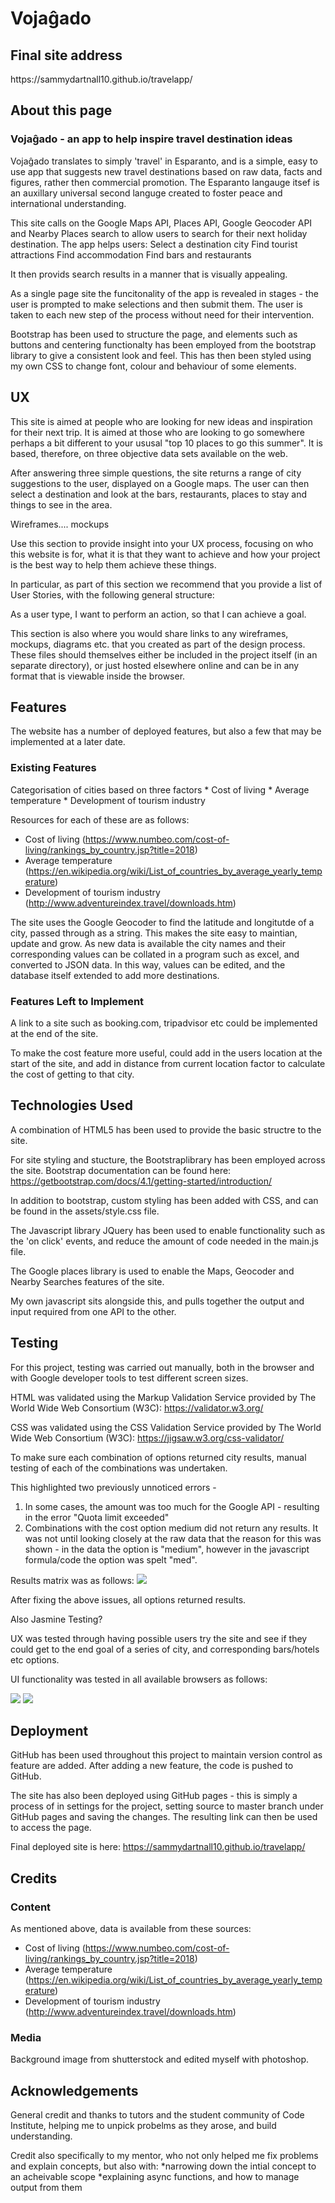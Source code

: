 <h1>Vojaĝado</h1>

<h2>Final site address</h2>
https://sammydartnall10.github.io/travelapp/

<h2>About this page</h2>
<h3>Vojaĝado - an app to help inspire travel destination ideas</h3>

Vojaĝado translates to simply 'travel' in Esparanto, and is a simple, easy to use app that suggests new travel destinations based on raw data, facts and figures, rather then commercial promotion.
The Esparanto langauge itsef is an auxillary universal second languge created to foster peace and international understanding.  

This site calls on the Google Maps API, Places API, Google Geocoder API and Nearby Places search to allow users to search for their next holiday destination. The app helps users:
Select a destination city
Find tourist attractions
Find accommodation
Find bars and restaurants

It then provids search results in a manner that is visually appealing.

As a single page site the funcitonality of the app is revealed in stages - the user is prompted to make selections and then submit them. The user is taken to each new step of the process without need for their intervention.  

Bootstrap has been used to structure the page, and elements such as buttons and centering functionalty has been employed from the bootstrap library to give a consistent look and feel. 
This has then been styled using my own CSS to change font, colour and behaviour of some elements. 

<h2>UX</h2>
This site is aimed at people who are looking for new ideas and inspiration for their next trip. 
It is aimed at those who are looking to go somewhere perhaps a bit different to your ususal "top 10 places to go this summer". It is based,
therefore, on three objective data sets available on the web. 

After answering three simple questions, the site returns a range of city suggestions to the user, displayed on a Google maps. 
The user can then select a destination and look at the bars, restaurants, places to stay and things to see in the area. 

Wireframes.... mockups 

Use this section to provide insight into your UX process, focusing on who this website is for, what it is that 
they want to achieve and how your project is the best way to help them achieve these things.

In particular, as part of this section we recommend that you provide a list of User Stories, with the following general structure:

As a user type, I want to perform an action, so that I can achieve a goal.

This section is also where you would share links to any wireframes, mockups, diagrams etc. 
that you created as part of the design process. These files should themselves either be included in the project itself 
(in an separate directory), or just hosted elsewhere online and can be in any format that is viewable inside the browser. 



<h2>Features</h2>
The website has a number of deployed features, but also a few that may be implemented at a later date. 

<h3>Existing Features</h3>
 Categorisation of cities based on three factors 
* Cost of living 
* Average temperature 
* Development of tourism industry

Resources for each of these are as follows: 
* Cost of living (https://www.numbeo.com/cost-of-living/rankings_by_country.jsp?title=2018)
* Average temperature (https://en.wikipedia.org/wiki/List_of_countries_by_average_yearly_temperature)
* Development of tourism industry (http://www.adventureindex.travel/downloads.htm)

The site uses the Google Geocoder to find the latitude and longitutde of a city, passed through as a string. 
This makes the site easy to maintian, update and grow. As new data is available the city names and their corresponding 
values can be collated in a program such as excel, and converted to JSON data. 
In this way, values can be edited, and the database itself extended to add more destinations.

<h3>Features Left to Implement</h3>

A link to a site such as booking.com, tripadvisor etc could be implemented at the end of the site. 

To make the cost feature more useful, could add in the users location at the start of the site, and add in
distance from current location factor to calculate the cost of getting to that city. 

<h2>Technologies Used</h2>

A combination of HTML5 has been used to provide the basic structre to the site.

For site styling and stucture, the Bootstraplibrary has been employed across the site. 
Bootstrap documentation can be found here: https://getbootstrap.com/docs/4.1/getting-started/introduction/

In addition to bootstrap, custom styling has been added with CSS, and can be found in the assets/style.css file. 

The Javascript library JQuery has been used to enable functionality such as the 'on click' events, and 
reduce the amount of code needed in the main.js file.

The Google places library is used to enable the Maps, Geocoder and Nearby Searches features of the site. 

My own javascript sits alongside this, and pulls together the output and input required from one API to the other.

<h2>Testing </h2>

For this project, testing was carried out manually, both in the browser and with Google developer tools to test different screen sizes.

HTML was validated using the Markup Validation Service provided by The World Wide Web Consortium (W3C): https://validator.w3.org/

CSS was validated using the CSS Validation Service provided by The World Wide Web Consortium (W3C): https://jigsaw.w3.org/css-validator/

To make sure each combination of options returned city results, manual testing of each of the combinations was undertaken. 

This highlighted two previously unnoticed errors -
1. In some cases, the amount was too much for the Google API - resulting in the error "Quota limit exceeded"
2. Combinations with the cost option medium did not return any results. It was not until looking closely at the raw data that the reason for this was shown - in the data the option is "medium", however in the javascript formula/code the option was spelt "med". 

Results matrix was as follows: 
<img src="assets/readme/options-results.png">

After fixing the above issues, all options returned results. 

Also Jasmine Testing? 

UX was tested through having possible users try the site and 
see if they could get to the end goal of a series of city, and corresponding bars/hotels etc options.

UI functionality was tested in all available browsers as follows: 

<img src="assets/readme/elements-check.png">
<img src="assets/readme/layout-check.png">


<h2>Deployment</h2>
GitHub has been used throughout this project to maintain version control as feature are added. After adding a new feature, the code is pushed to GitHub. 

The site has also been deployed using GitHub pages - this is simply a process of in settings for the project, setting source to master branch under GitHub pages and saving the changes. The resulting link can then be used to access the page. 

Final deployed site is here: https://sammydartnall10.github.io/travelapp/

<h2>Credits</h2>

<h3>Content</h3>
As mentioned above, data is available from these sources: 

* Cost of living (https://www.numbeo.com/cost-of-living/rankings_by_country.jsp?title=2018)
* Average temperature (https://en.wikipedia.org/wiki/List_of_countries_by_average_yearly_temperature)
* Development of tourism industry (http://www.adventureindex.travel/downloads.htm)


<h3>Media</h3>
Background image from shutterstock and edited myself with photoshop. 

<h2>Acknowledgements</h2>
General credit and thanks to tutors and the student community of Code Institute, 
helping me to unpick probelms as they arose, and build understanding.

Credit also specifically to my mentor, who not only helped me fix problems and explain 
concepts, but also with: 
*narrowing down the intial concept to an acheivable scope
*explaining async functions, and how to manage output from them 